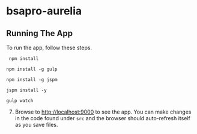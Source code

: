# bsapro-aurelia

## Running The App

To run the app, follow these steps.

 ```shell
  npm install
  ```

  ```shell
  npm install -g gulp
  ```

  ```shell
  npm install -g jspm
  ```

  ```shell
  jspm install -y
  ```

  ```shell
  gulp watch
  ```
7. Browse to [http://localhost:9000](http://localhost:9000) to see the app. You can make changes in the code found under `src` and the browser should auto-refresh itself as you save files.
